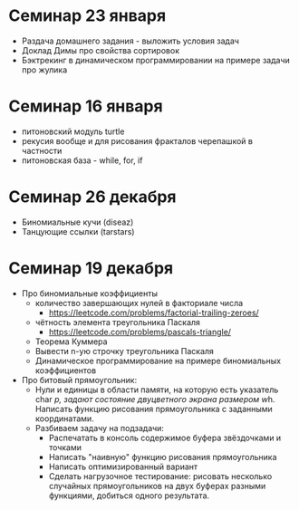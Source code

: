# Семинар 23 января
 * Раздача домашнего задания - выложить условия задач
 * Доклад Димы про свойства сортировок
 * Бэктрекинг в динамическом программировании на примере задачи про жулика

# Семинар 16 января
 * питоновский модуль turtle
 * рекусия вообще и для рисования фракталов черепашкой в частности
 * питоновская база - while, for, if

# Семинар 26 декабря
* Биномиальные кучи (diseaz)
* Танцующие ссылки (tarstars)

# Семинар 19 декабря
* Про биномиальные коэффициенты
  * количество завершающих нулей в факториале числа
    * https://leetcode.com/problems/factorial-trailing-zeroes/
  * чётность элемента треугольника Паскаля
    * https://leetcode.com/problems/pascals-triangle/
  * Теорема Куммера
  * Вывести n-ую строчку треугольника Паскаля
  * Динамическое программирование на примере биномиальных коэффициентов
* Про битовый прямоугольник:
  * Нули и единицы в области памяти, на которую есть указатель char *p, задают состояние двуцветного экрана размером w*h. Написать функцию рисования прямоугольника с заданными координатами.
  * Разбиваем задачу на подзадачи:
    * Распечатать в консоль содержимое буфера звёздочками и точками
    * Написать "наивную" функцию рисования прямоугольника
    * Написать оптимизированный вариант
    * Сделать нагрузочное тестирование: рисовать несколько случайных прямоугольников на двух буферах разными функциями, добиться одного результата.
